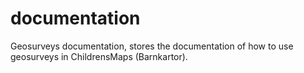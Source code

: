 # documentation
Geosurveys documentation, stores the documentation of how to use geosurveys in ChildrensMaps (Barnkartor). 
